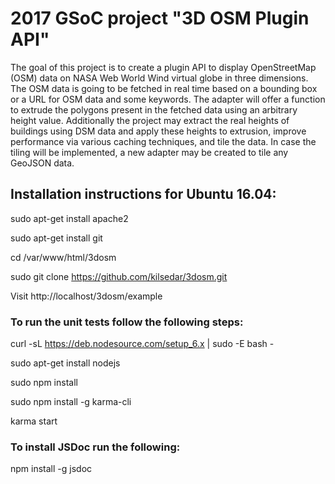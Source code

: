 # 2017 GSoC project "3D OSM Plugin API"

The goal of this project is to create a plugin API to display OpenStreetMap (OSM) data on NASA Web World Wind virtual globe in three dimensions. The OSM data is going to be fetched in real time based on a bounding box or a URL for OSM data and some keywords. The adapter will offer a function to extrude the polygons present in the fetched data using an arbitrary height value. Additionally the project may extract the real heights of buildings using DSM data and apply these heights to extrusion, improve performance via various caching techniques, and tile the data. In case the tiling will be implemented, a new adapter may be created to tile any GeoJSON data.


## Installation instructions for Ubuntu 16.04:

sudo apt-get install apache2

sudo apt-get install git

cd /var/www/html/3dosm

sudo git clone https://github.com/kilsedar/3dosm.git

Visit http://localhost/3dosm/example

### To run the unit tests follow the following steps:

curl -sL https://deb.nodesource.com/setup_6.x | sudo -E bash -

sudo apt-get install nodejs

sudo npm install

sudo npm install -g karma-cli

karma start

### To install JSDoc run the following:

npm install -g jsdoc
